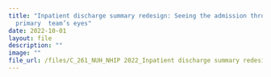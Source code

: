 ```yaml
---
title: "Inpatient discharge summary redesign: Seeing the admission through the
  primary  team’s eyes"
date: 2022-10-01
layout: file
description: ""
image: ""
file_url: /files/C_261_NUH_NHIP 2022_Inpatient discharge summary redesign.pdf
---
```

